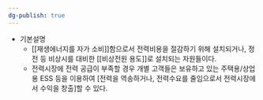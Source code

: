 ```yaml
---
dg-publish: true
---
```


- 기본설명
	- [[재생에너지를 자가 소비]]함으로서 전력비용을 절감하기 위해 설치되거나, 정전 등 비상시를 대비한 [[비상전원 용도]]로 설치되는 자원들이다. 
	- 전력시장에 전력 공급이 부족할 경우 개별 고객들은 보유하고 있는 주택용/상업용 ESS 등을 이용하여 [전력을 역송하거나, 전력수요를 줄임으로서 전력시장에서 수익을 창출]할 수 있다.